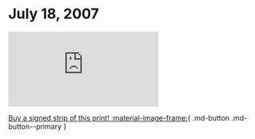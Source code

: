 # July 18, 2007

![](https://www.achewood.com/comic.php?date=07182007)

[Buy a signed strip of this print! :material-image-frame:](https://achewood-holiday-pop-up.myshopify.com/products/strip#07182007){ .md-button .md-button--primary }
